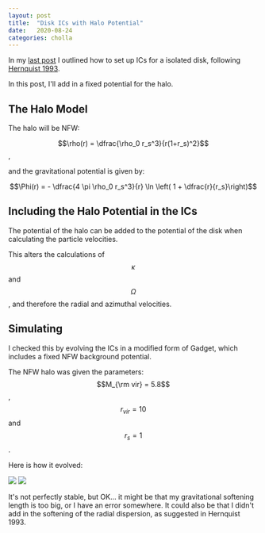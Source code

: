 ```yaml
---
layout: post
title:  "Disk ICs with Halo Potential"
date:   2020-08-24
categories: cholla
---
```


In my <a href="https://ndrakos.github.io/blog/Disk_ICs/">last post</a> I outlined how to set up ICs for a isolated disk, following <a href="https://ui.adsabs.harvard.edu/abs/1993ApJS...86..389H/abstract"> Hernquist 1993</a>.

In this post, I'll add in a fixed potential for the halo.

## The Halo Model

The halo will be NFW:

$$\rho(r) = \dfrac{\rho_0 r_s^3}{r(1+r_s)^2}$$,

and the gravitational potential is given by:

$$\Phi(r) = - \dfrac{4 \pi \rho_0 r_s^3}{r} \ln \left( 1 + \dfrac{r}{r_s}\right)$$

## Including the Halo Potential in the ICs

The potential of the halo can be added to the potential of the disk when calculating the particle velocities.

This alters the calculations of $$\kappa$$ and $$\Omega$$, and therefore the radial and azimuthal velocities.


## Simulating

I checked this by evolving the ICs in a modified form of Gadget, which includes a fixed NFW background potential.

The NFW halo was given the parameters: $$M_{\rm vir} = 5.8$$, $$r_{vir}=10$$ and $$r_s=1$$.

Here is how it evolved:

<img src="{{ site.baseurl }}/assets/plots/20200824_Sim_xy.png">


<img src="{{ site.baseurl }}/assets/plots/20200824_Sim_xz.png">

It's not perfectly stable, but OK... it might be that my gravitational softening length is too big, or I have an error somewhere. It could also be that I didn't add in the softening of the radial dispersion, as suggested in Hernquist 1993.
